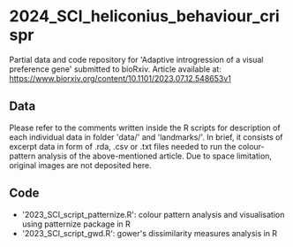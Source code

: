 # 2024_SCI_heliconius_behaviour_crispr
Partial data and code repository for 'Adaptive introgression of a visual preference gene' submitted to bioRxiv. 
Article available at: https://www.biorxiv.org/content/10.1101/2023.07.12.548653v1

## Data
Please refer to the comments written inside the R scripts for description of each individual data in folder 'data/' and 'landmarks/'. In brief, it consists of excerpt data in form of .rda, .csv or .txt files needed to run the colour-pattern analysis of the above-mentioned article. Due to space limitation, original images are not deposited here.

## Code
- '2023_SCI_script_patternize.R': colour pattern analysis and visualisation using patternize package in R
- '2023_SCI_script_gwd.R': gower's dissimilarity measures analysis in R
